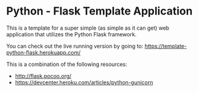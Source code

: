 # Python - Flask Template Application

This is a template for a super simple (as simple as it can get) web application that utilizes the Python Flask framework.

You can check out the live running version by going to: https://template-python-flask.herokuapp.com/

This is a combination of the following resources:
* http://flask.pocoo.org/
* https://devcenter.heroku.com/articles/python-gunicorn